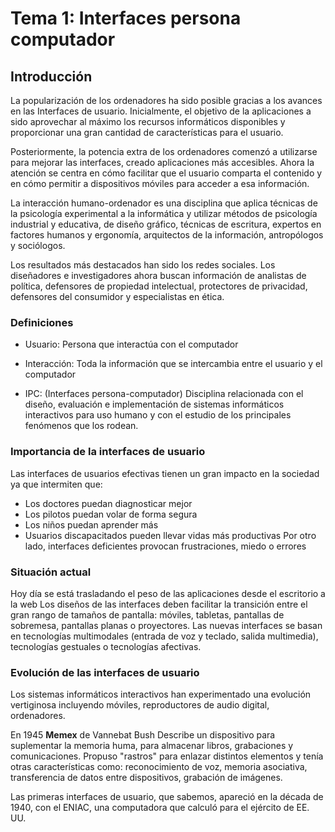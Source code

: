


# **Tema 1**: Interfaces persona computador

## Introducción 

La popularización de los ordenadores ha sido posible gracias a los avances en las Interfaces de usuario.  Inicialmente, el objetivo de la aplicaciones a sido aprovechar al máximo los recursos informáticos disponibles y proporcionar una gran cantidad de características para el usuario.

Posteriormente, la potencia extra de los ordenadores comenzó a utilizarse para mejorar las interfaces, creado aplicaciones más accesibles. Ahora la atención se centra en cómo facilitar que el usuario comparta el contenido y en cómo permitir a dispositivos móviles para acceder a esa información. 

La interacción humano-ordenador es una disciplina que aplica técnicas de la psicología experimental a la informática y utilizar métodos de psicología industrial y educativa, de diseño gráfico, técnicas de escritura, expertos en factores humanos y ergonomía, arquitectos de la información, antropólogos y sociólogos. 

Los resultados más destacados han sido los redes sociales. Los diseñadores e investigadores ahora buscan información de analistas de política, defensores de propiedad intelectual, protectores de privacidad, defensores del consumidor y especialistas en ética. 

### Definiciones

- Usuario:  Persona que interactúa con el computador

- Interacción: Toda la información que se intercambia entre el usuario y el computador

- IPC: (Interfaces persona-computador) Disciplina relacionada con el diseño, evaluación e implementación de sistemas informáticos interactivos para uso humano y con el estudio de los principales fenómenos que los rodean. 

### Importancia de la interfaces de usuario
Las interfaces de usuarios efectivas tienen un gran impacto en la sociedad ya que intermiten que: 

- Los doctores puedan diagnosticar mejor 
- Los pilotos puedan volar de forma segura 
- Los niños puedan aprender más
- Usuarios discapacitados pueden llevar vidas más productivas
Por otro lado, interfaces deficientes provocan frustraciones, miedo o errores
### Situación actual 
Hoy día se está trasladando el peso de las aplicaciones desde el escritorio a la web 
Los diseños de las interfaces deben facilitar la transición entre el gran rango  de tamaños de pantalla: móviles, tabletas, pantallas de sobremesa, pantallas planas o proyectores. 
Las nuevas interfaces se basan en tecnologías multimodales (entrada de voz y teclado, salida multimedia), tecnologías gestuales o tecnologías afectivas. 
### Evolución de las interfaces de usuario
Los sistemas informáticos interactivos han experimentado una evolución vertiginosa incluyendo móviles, reproductores de audio digital, ordenadores. 

En 1945 **Memex** de Vannebat Bush Describe un dispositivo para suplementar la memoria huma, para almacenar libros, grabaciones y comunicaciones. Propuso "rastros" para enlazar distintos elementos y tenía otras características como: reconocimiento de voz, memoria asociativa, transferencia de datos  entre dispositivos, grabación de imágenes. 

Las primeras interfaces de usuario, que sabemos, apareció en la década de 1940, con  el ENIAC, una computadora que calculó  para el ejército de EE. UU.

